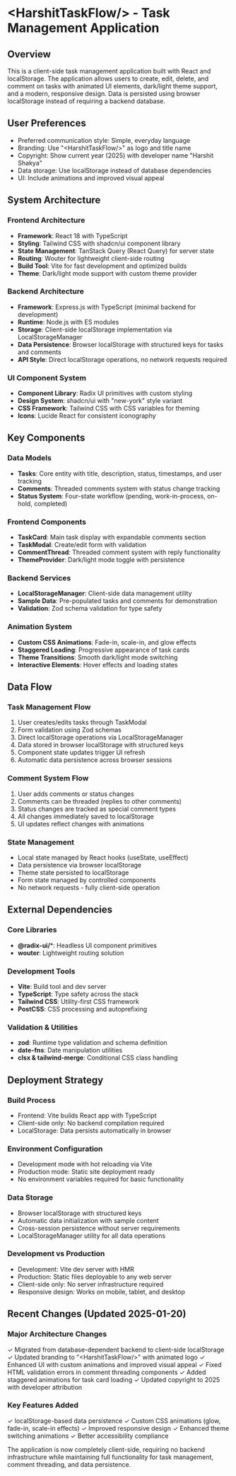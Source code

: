 # &lt;HarshitTaskFlow/&gt; - Task Management Application

## Overview

This is a client-side task management application built with React and localStorage. The application allows users to create, edit, delete, and comment on tasks with animated UI elements, dark/light theme support, and a modern, responsive design. Data is persisted using browser localStorage instead of requiring a backend database.

## User Preferences

- Preferred communication style: Simple, everyday language
- Branding: Use "&lt;HarshitTaskFlow/&gt;" as logo and title name
- Copyright: Show current year (2025) with developer name "Harshit Shakya"
- Data storage: Use localStorage instead of database dependencies
- UI: Include animations and improved visual appeal

## System Architecture

### Frontend Architecture
- **Framework**: React 18 with TypeScript
- **Styling**: Tailwind CSS with shadcn/ui component library
- **State Management**: TanStack Query (React Query) for server state
- **Routing**: Wouter for lightweight client-side routing
- **Build Tool**: Vite for fast development and optimized builds
- **Theme**: Dark/light mode support with custom theme provider

### Backend Architecture
- **Framework**: Express.js with TypeScript (minimal backend for development)
- **Runtime**: Node.js with ES modules
- **Storage**: Client-side localStorage implementation via LocalStorageManager
- **Data Persistence**: Browser localStorage with structured keys for tasks and comments
- **API Style**: Direct localStorage operations, no network requests required

### UI Component System
- **Component Library**: Radix UI primitives with custom styling
- **Design System**: shadcn/ui with "new-york" style variant
- **CSS Framework**: Tailwind CSS with CSS variables for theming
- **Icons**: Lucide React for consistent iconography

## Key Components

### Data Models
- **Tasks**: Core entity with title, description, status, timestamps, and user tracking
- **Comments**: Threaded comments system with status change tracking
- **Status System**: Four-state workflow (pending, work-in-process, on-hold, completed)

### Frontend Components
- **TaskCard**: Main task display with expandable comments section
- **TaskModal**: Create/edit form with validation
- **CommentThread**: Threaded comment system with reply functionality
- **ThemeProvider**: Dark/light mode toggle with persistence

### Backend Services
- **LocalStorageManager**: Client-side data management utility
- **Sample Data**: Pre-populated tasks and comments for demonstration
- **Validation**: Zod schema validation for type safety

### Animation System
- **Custom CSS Animations**: Fade-in, scale-in, and glow effects
- **Staggered Loading**: Progressive appearance of task cards
- **Theme Transitions**: Smooth dark/light mode switching
- **Interactive Elements**: Hover effects and loading states

## Data Flow

### Task Management Flow
1. User creates/edits tasks through TaskModal
2. Form validation using Zod schemas
3. Direct localStorage operations via LocalStorageManager
4. Data stored in browser localStorage with structured keys
5. Component state updates trigger UI refresh
6. Automatic data persistence across browser sessions

### Comment System Flow
1. User adds comments or status changes
2. Comments can be threaded (replies to other comments)
3. Status changes are tracked as special comment types
4. All changes immediately saved to localStorage
5. UI updates reflect changes with animations

### State Management
- Local state managed by React hooks (useState, useEffect)
- Data persistence via browser localStorage
- Theme state persisted to localStorage
- Form state managed by controlled components
- No network requests - fully client-side operation

## External Dependencies

### Core Libraries
- **@radix-ui/***: Headless UI component primitives
- **wouter**: Lightweight routing solution

### Development Tools
- **Vite**: Build tool and dev server
- **TypeScript**: Type safety across the stack
- **Tailwind CSS**: Utility-first CSS framework
- **PostCSS**: CSS processing and autoprefixing

### Validation & Utilities
- **zod**: Runtime type validation and schema definition
- **date-fns**: Date manipulation utilities
- **clsx & tailwind-merge**: Conditional CSS class handling

## Deployment Strategy

### Build Process
- Frontend: Vite builds React app with TypeScript
- Client-side only: No backend compilation required
- LocalStorage: Data persists automatically in browser

### Environment Configuration
- Development mode with hot reloading via Vite
- Production mode: Static site deployment ready
- No environment variables required for basic functionality

### Data Storage
- Browser localStorage with structured keys
- Automatic data initialization with sample content
- Cross-session persistence without server requirements
- LocalStorageManager utility for all data operations

### Development vs Production
- Development: Vite dev server with HMR
- Production: Static files deployable to any web server
- Client-side only: No server infrastructure required
- Responsive design: Works on mobile, tablet, and desktop

## Recent Changes (Updated 2025-01-20)

### Major Architecture Changes
✓ Migrated from database-dependent backend to client-side localStorage
✓ Updated branding to "&lt;HarshitTaskFlow/&gt;" with animated logo
✓ Enhanced UI with custom animations and improved visual appeal
✓ Fixed HTML validation errors in comment threading components
✓ Added staggered animations for task card loading
✓ Updated copyright to 2025 with developer attribution

### Key Features Added
✓ localStorage-based data persistence
✓ Custom CSS animations (glow, fade-in, scale-in effects)
✓ Improved responsive design
✓ Enhanced theme switching animations
✓ Better accessibility compliance

The application is now completely client-side, requiring no backend infrastructure while maintaining full functionality for task management, comment threading, and data persistence.